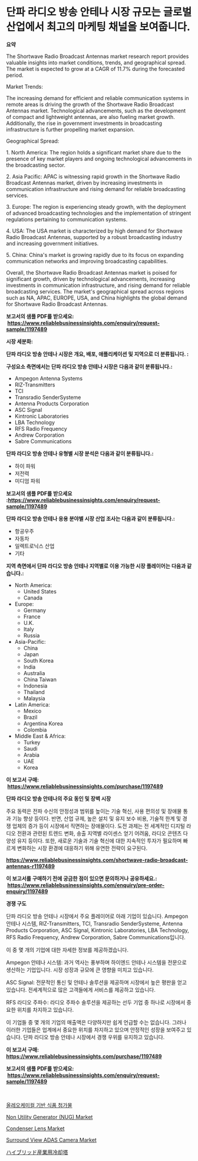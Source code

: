 <p><h1>단파 라디오 방송 안테나 시장 규모는 글로벌 산업에서 최고의 마케팅 채널을 보여줍니다.</h1></p><p><strong>요약</strong></p>
<p><p>The Shortwave Radio Broadcast Antennas market research report provides valuable insights into market conditions, trends, and geographical spread. The market is expected to grow at a CAGR of 11.7% during the forecasted period.</p><p>Market Trends:</p><p>The increasing demand for efficient and reliable communication systems in remote areas is driving the growth of the Shortwave Radio Broadcast Antennas market. Technological advancements, such as the development of compact and lightweight antennas, are also fueling market growth. Additionally, the rise in government investments in broadcasting infrastructure is further propelling market expansion.</p><p>Geographical Spread:</p><p>1. North America: The region holds a significant market share due to the presence of key market players and ongoing technological advancements in the broadcasting sector.</p><p>2. Asia Pacific: APAC is witnessing rapid growth in the Shortwave Radio Broadcast Antennas market, driven by increasing investments in communication infrastructure and rising demand for reliable broadcasting services.</p><p>3. Europe: The region is experiencing steady growth, with the deployment of advanced broadcasting technologies and the implementation of stringent regulations pertaining to communication systems.</p><p>4. USA: The USA market is characterized by high demand for Shortwave Radio Broadcast Antennas, supported by a robust broadcasting industry and increasing government initiatives.</p><p>5. China: China's market is growing rapidly due to its focus on expanding communication networks and improving broadcasting capabilities.</p><p>Overall, the Shortwave Radio Broadcast Antennas market is poised for significant growth, driven by technological advancements, increasing investments in communication infrastructure, and rising demand for reliable broadcasting services. The market's geographical spread across regions such as NA, APAC, EUROPE, USA, and China highlights the global demand for Shortwave Radio Broadcast Antennas.</p></p>
<p><strong>보고서의 샘플 PDF를 받으세요: &nbsp;<a href="https://www.reliablebusinessinsights.com/enquiry/request-sample/1197489">https://www.reliablebusinessinsights.com/enquiry/request-sample/1197489</a></strong></p>
<p><strong>시장 세분화:</strong></p>
<p><strong> 단파 라디오 방송 안테나 시장은 개요, 배포, 애플리케이션 및 지역으로 더 분류됩니다. :</strong></p>
<p><strong>구성요소 측면에서는 단파 라디오 방송 안테나 시장은 다음과 같이 분류됩니다.:</strong></p>
<p><ul><li>Ampegon Antenna Systems</li><li>RIZ-Transmitters</li><li>TCI</li><li>Transradio SenderSysteme</li><li>Antenna Products Corporation</li><li>ASC Signal</li><li>Kintronic Laboratories</li><li>LBA Technology</li><li>RFS Radio Frequency</li><li>Andrew Corporation</li><li>Sabre Communications</li></ul></p>
<p><strong> 단파 라디오 방송 안테나 유형별 시장 분석은 다음과 같이 분류됩니다.:</strong></p>
<p><ul><li>하이 파워</li><li>저전력</li><li>미디엄 파워</li></ul></p>
<p><strong>보고서의 샘플 PDF를 받으세요 :<a href="https://www.reliablebusinessinsights.com/enquiry/request-sample/1197489">https://www.reliablebusinessinsights.com/enquiry/request-sample/1197489</a></strong></p>
<p><strong> 단파 라디오 방송 안테나 응용 분야별 시장 산업 조사는 다음과 같이 분류됩니다.:</strong></p>
<p><ul><li>항공우주</li><li>자동차</li><li>일렉트로닉스 산업</li><li>기타</li></ul></p>
<p><strong>지역 측면에서 단파 라디오 방송 안테나 지역별로 이용 가능한 시장 플레이어는 다음과 같습니다.:</strong></p>
<p><ul>
    <li>
        North America:
        <ul>
            <li>United States</li>
            <li>Canada</li>
        </ul>
    </li>
    <li>
        Europe:
        <ul>
            <li>Germany</li>
            <li>France</li>
            <li>U.K.</li>
            <li>Italy</li>
            <li>Russia</li>
        </ul>
    </li>
    <li>
        Asia-Pacific:
        <ul>
            <li>China</li>
            <li>Japan</li>
            <li>South Korea</li>
            <li>India</li>
            <li>Australia</li>
            <li>China Taiwan</li>
            <li>Indonesia</li>
            <li>Thailand</li>
            <li>Malaysia</li>
        </ul>
    </li>
    <li>
        Latin America:
        <ul>
            <li>Mexico</li>
            <li>Brazil</li>
            <li>Argentina Korea</li>
            <li>Colombia</li>
        </ul>
    </li>
    <li>
        Middle East & Africa:
        <ul>
            <li>Turkey</li>
            <li>Saudi</li>
            <li>Arabia</li>
            <li>UAE</li>
            <li>Korea</li>
        </ul>
    </li>
    </ul></p>
<p><strong>이 보고서 구매: &nbsp;<a href="https://www.reliablebusinessinsights.com/purchase/1197489">https://www.reliablebusinessinsights.com/purchase/1197489</a></strong></p>
<p><strong>단파 라디오 방송 안테나의 주요 동인 및 장벽 시장</strong></p>
<p><p>주요 동력은 전파 수신의 안정성과 범위를 높이는 기술 혁신, 사용 편의성 및 장애물 통과 기능 향상 등이다. 반면, 산업 규제, 높은 설치 및 유지 보수 비용, 기술적 한계 및 경쟁 업체의 증가 등이 시장에서 직면하는 장애물이다. 도전 과제는 전 세계적인 디지털 라디오 전환과 관련된 트렌드 변화, 송출 지역별 라이센스 얻기 어려움, 라디오 콘텐츠 다양성 유지 등이다. 또한, 새로운 기술과 기술 혁신에 대한 지속적인 투자가 필요하며 빠르게 변화하는 시장 환경에 대응하기 위해 유연한 전략이 요구된다.</p></p>
<p><strong><a href="https://www.reliablebusinessinsights.com/shortwave-radio-broadcast-antennas-r1197489">https://www.reliablebusinessinsights.com/shortwave-radio-broadcast-antennas-r1197489</a></strong></p>
<p><strong>이 보고서를 구매하기 전에 궁금한 점이 있으면 문의하거나 공유하세요.: &nbsp;<a href="https://www.reliablebusinessinsights.com/enquiry/pre-order-enquiry/1197489">https://www.reliablebusinessinsights.com/enquiry/pre-order-enquiry/1197489</a></strong></p>
<p><strong>경쟁 구도</strong></p>
<p><p>단파 라디오 방송 안테나 시장에서 주요 플레이어로 아래 기업이 있습니다. Ampegon 안테나 시스템, RIZ-Transmitters, TCI, Transradio SenderSysteme, Antenna Products Corporation, ASC Signal, Kintronic Laboratories, LBA Technology, RFS Radio Frequency, Andrew Corporation, Sabre Communications입니다. </p><p>이 중 몇 개의 기업에 대한 자세한 정보를 제공하겠습니다.</p><p>Ampegon 안테나 시스템: 과거 역사는 풍부하며 하이엔드 안테나 시스템을 전문으로 생산하는 기업입니다. 시장 성장과 규모에 큰 영향을 미치고 있습니다.</p><p>ASC Signal: 전문적인 통신 및 안테나 솔루션을 제공하며 시장에서 높은 평판을 얻고 있습니다. 전세계적으로 많은 고객들에게 서비스를 제공하고 있습니다.</p><p>RFS 라디오 주파수: 라디오 주파수 솔루션을 제공하는 선두 기업 중 하나로 시장에서 중요한 위치를 차지하고 있습니다. </p><p>이 기업들 중 몇 개의 기업의 매출액은 다양하지만 쉽게 언급할 수는 없습니다. 그러나 이러한 기업들은 업계에서 중요한 위치를 차지하고 있으며 안정적인 성장을 보여주고 있습니다. 단파 라디오 방송 안테나 시장에서 경쟁 우위를 유지하고 있습니다.</p></p>
<p><strong>이 보고서 구매: &nbsp; <a href="https://www.reliablebusinessinsights.com/purchase/1197489">https://www.reliablebusinessinsights.com/purchase/1197489</a></strong></p>
<p><strong>보고서의 샘플 PDF를 받으세요: &nbsp;<a href="https://www.reliablebusinessinsights.com/enquiry/request-sample/1197489">https://www.reliablebusinessinsights.com/enquiry/request-sample/1197489</a></strong><strong></strong></p>
<p>&nbsp;</p>
<p><p><a href="https://github.com/crfsywufhm81415/Market-Research-Report-List-2/blob/main/679948386491.md">올레오케미컬 기반 식품 첨가물</a></p><p><a href="https://github.com/dimitrishawkinswaynenp91rgz/Market-Research-Report-List-2/blob/main/non-utility-generator-nug-market.md">Non Utility Generator (NUG) Market</a></p><p><a href="https://issuu.com/reportprime-2/docs/condenser-lens-market-size-2030.pptx">Condenser Lens Market</a></p><p><a href="https://github.com/changoleonlaverguenzanoexiste/Market-Research-Report-List-3/blob/main/surround-view-adas-camera-market.md">Surround View ADAS Camera Market</a></p><p><a href="https://github.com/marbadji/Market-Research-Report-List-1/blob/main/293829294847.md">ハイブリッド産業用冷却塔</a></p></p>